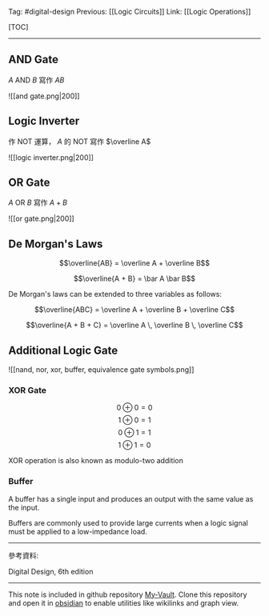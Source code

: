 Tag: #digital-design 
Previous: [[Logic Circuits]]
Link: [[Logic Operations]]

[TOC]

---

## AND Gate

$A$ AND $B$ 寫作 $AB$

![[and gate.png|200]]

## Logic Inverter

作 NOT 運算， $A$ 的 NOT 寫作 $\overline A$

![[logic inverter.png|200]]

## OR Gate

$A$ OR $B$ 寫作 $A + B$

![[or gate.png|200]]

## De Morgan's Laws

$$\overline{AB} = \overline A + \overline B$$

$$\overline{A + B} = \bar A \bar B$$

De Morgan's laws can be extended to three variables as follows:

$$\overline{ABC} = \overline A + \overline B + \overline C$$

$$\overline{A + B + C} = \overline A \, \overline B \, \overline C$$

## Additional Logic Gate

![[nand, nor, xor, buffer, equivalence gate symbols.png]]

### XOR Gate

$$0 \oplus 0 = 0$$
$$1 \oplus 0 = 1$$
$$0 \oplus 1 = 1$$
$$1 \oplus 1 = 0$$

XOR operation is also known as modulo-two addition

### Buffer

A buffer has a single input and produces an output with the same value as the input.

Buffers are commonly used to provide large currents when a logic signal must be applied to a low-impedance load.

---

參考資料:

Digital Design, 6th edition

---

This note is included in github repository [My-Vault](https://github.com/LittleD3092/My-Vault.git). Clone this repository and open it in [obsidian](https://obsidian.md/) to enable utilities like wikilinks and graph view.